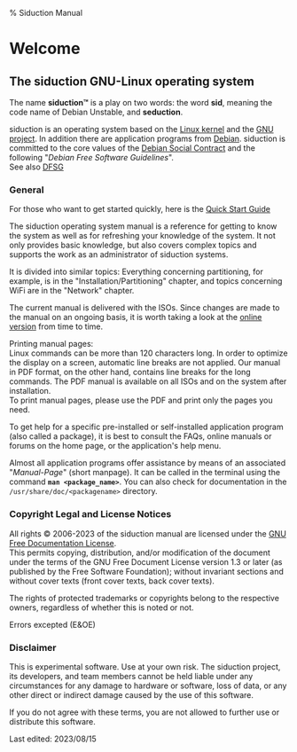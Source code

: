 % Siduction Manual

# Welcome

## The siduction GNU-Linux operating system

The name **siduction™** is a play on two words: the word **sid**, meaning the code name of Debian Unstable, and **seduction**.

siduction is an operating system based on the [Linux kernel](https://kernel.org) and the [GNU project](https://gnu.org). In addition there are application programs from [Debian](https://debian.org). siduction is committed to the core values of the [Debian Social Contract](https://www.debian.org/social_contract.en.html) and the following "*Debian Free Software Guidelines*".  
See also [DFSG](https://ee.wikipedia.org/wiki/Debian_Free_Software_Guidelines)

### General

For those who want to get started quickly, here is the [Quick Start Guide](0100-quickstart_en.md#quickstart)

The siduction operating system manual is a reference for getting to know the system as well as for refreshing your knowledge of the system. It not only provides basic knowledge, but also covers complex topics and supports the work as an administrator of siduction systems.

It is divided into similar topics: Everything concerning partitioning, for example, is in the "Installation/Partitioning" chapter, and topics concerning WiFi are in the "Network" chapter.

The current manual is delivered with the ISOs. Since changes are made to the manual on an ongoing basis, it is worth taking a look at the [online version](https://manual.siduction.org/) from time to time.

Printing manual pages:  
Linux commands can be more than 120 characters long. In order to optimize the display on a screen, automatic line breaks are not applied. Our manual in PDF format, on the other hand, contains line breaks for the long commands. The PDF manual is available on all ISOs and on the system after installation.  
To print manual pages, please use the PDF and print only the pages you need.

To get help for a specific pre-installed or self-installed application program (also called a package), it is best to consult the FAQs, online manuals or forums on the home page, or the application's help menu.

Almost all application programs offer assistance by means of an associated "*Manual-Page*" (short manpage). It can be called in the terminal using the command **`man <package_name>`**. You can also check for documentation in the `/usr/share/doc/<packagename>` directory.

### Copyright Legal and License Notices

All rights © 2006-2023 of the siduction manual are licensed under the [GNU Free Documentation License](https://gnu.org/licenses/fdl.txt).  
This permits copying, distribution, and/or modification of the document under the terms of the GNU Free Document License version 1.3 or later (as published by the Free Software Foundation); without invariant sections and without cover texts (front cover texts, back cover texts).

The rights of protected trademarks or copyrights belong to the respective owners, regardless of whether this is noted or not.

Errors excepted (E&OE) 

### Disclaimer

This is experimental software. Use at your own risk. The siduction project, its developers, and team members cannot be held liable under any circumstances for any damage to hardware or software, loss of data, or any other direct or indirect damage caused by the use of this software.

If you do not agree with these terms, you are not allowed to further use or distribute this software.

<div id="rev">Last edited: 2023/08/15</div>

